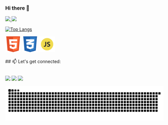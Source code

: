 ### Hi there 👋

<div float="left">
<a href="https://github.com/jeanmoissa">
<img height="150em" src="https://github-readme-stats.vercel.app/api?username=Chislaine&show_icons=true&theme=radical&include_all_commits=true&count_private=true"/>
<img height="150em" src="https://github-readme-stats.vercel.app/api/top-langs/?username=Chislaine&layout=compact&langs_count=7&theme=radical"/>

[![Top Langs](https://github-readme-stats.vercel.app/api/top-langs/?username=Chislaine&layout=compact&theme=radical)](https://github.com/Chislaine/github-readme-stats)
     
</div>
     
<div>
<img src="https://github.com/Chislaine/Chislaine/blob/main/files/html.png" width="50">
<img src="https://github.com/Chislaine/Chislaine/blob/main/files/css.png" width="50">
<img src="https://github.com/Chislaine/Chislaine/blob/main/files/javascript.png" width="50">



</div>
     
     
  
<div float="left">
<br>
## 📫 Let's get connected:
<br><br>

<a href="https://www.linkedin.com/in/chislaine-vorel/" target="_blank"><img src="https://img.shields.io/badge/-LinkedIn-%230077B5?style=for-the-badge&logo=linkedin&logoColor=white" target="_blank"></a> <a href="https://instagram.com/chisvorel" target="_blank"><img src="https://img.shields.io/badge/-Instagram-%23E4405F?style=for-the-badge&logo=instagram&logoColor=white" target="_blank"></a> <a href = "mailto:chislaine2012@gmail.com"><img src="https://img.shields.io/badge/-Gmail-%23333?style=for-the-badge&logo=gmail&logoColor=white" target="_blank"></a> 
     
![Snake animation](https://github.com/Chislaine/Chislaine/blob/output/github-contribution-grid-snake.svg)
</div>

<!--
**Chislaine/Chislaine** is a ✨ _special_ ✨ repository because its `README.md` (this file) appears on your GitHub profile.

Here are some ideas to get you started:

- 🔭 I’m currently working on ...
- 🌱 I’m currently learning ...
- 👯 I’m looking to collaborate on ...
- 🤔 I’m looking for help with ...
- 💬 Ask me about ...
- 📫 How to reach me: ...
- 😄 Pronouns: ...
- ⚡ Fun fact: ...
-->
